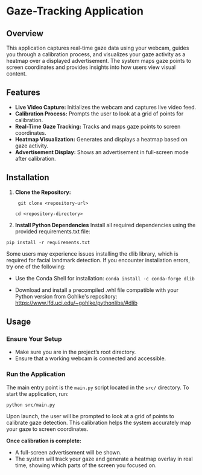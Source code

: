 # Gaze-Tracking Application

## Overview

This application captures real-time gaze data using your webcam, guides you through a calibration process, and visualizes your gaze activity as a heatmap over a displayed advertisement. The system maps gaze points to screen coordinates and provides insights into how users view visual content.

## Features

- **Live Video Capture:** Initializes the webcam and captures live video feed.
- **Calibration Process:** Prompts the user to look at a grid of points for calibration.
- **Real-Time Gaze Tracking:** Tracks and maps gaze points to screen coordinates.
- **Heatmap Visualization:** Generates and displays a heatmap based on gaze activity.
- **Advertisement Display:** Shows an advertisement in full-screen mode after calibration.

## Installation

1. **Clone the Repository:**

   `
   git clone <repository-url>`
   
   `cd <repository-directory>`

3. **Install Python Dependencies**
Install all required dependencies using the provided requirements.txt file:

  `pip install -r requirements.txt`

Some users may experience issues installing the dlib library, which is required for facial landmark detection. If you encounter installation errors, try one of the following:
- Use the Conda Shell for installation:
  `conda install -c conda-forge dlib`

- Download and install a precompiled .whl file compatible with your Python version from Gohlke's repository:
https://www.lfd.uci.edu/~gohlke/pythonlibs/#dlib

## Usage

### Ensure Your Setup

- Make sure you are in the project’s root directory.
- Ensure that a working webcam is connected and accessible.

### Run the Application

The main entry point is the `main.py` script located in the `src/` directory. To start the application, run:


`python src/main.py`

Upon launch, the user will be prompted to look at a grid of points to calibrate gaze detection. This calibration helps the system accurately map your gaze to screen coordinates.

**Once calibration is complete:**

- A full-screen advertisement will be shown.
- The system will track your gaze and generate a heatmap overlay in real time, showing which parts of the screen you focused on.

